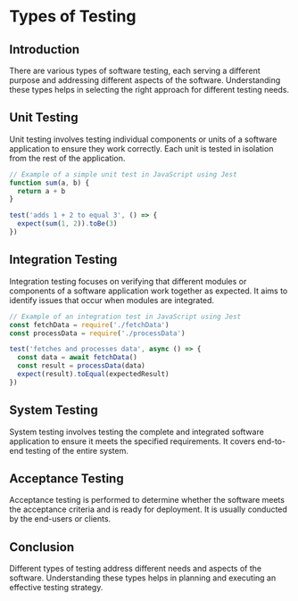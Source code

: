 # Types of Testing

## Introduction

There are various types of software testing, each serving a different purpose and addressing different aspects of the software. Understanding these types helps in selecting the right approach for different testing needs.

## Unit Testing

Unit testing involves testing individual components or units of a software application to ensure they work correctly. Each unit is tested in isolation from the rest of the application.

```javascript
// Example of a simple unit test in JavaScript using Jest
function sum(a, b) {
  return a + b
}

test('adds 1 + 2 to equal 3', () => {
  expect(sum(1, 2)).toBe(3)
})
```

## Integration Testing

Integration testing focuses on verifying that different modules or components of a software application work together as expected. It aims to identify issues that occur when modules are integrated.

```javascript
// Example of an integration test in JavaScript using Jest
const fetchData = require('./fetchData')
const processData = require('./processData')

test('fetches and processes data', async () => {
  const data = await fetchData()
  const result = processData(data)
  expect(result).toEqual(expectedResult)
})
```

## System Testing

System testing involves testing the complete and integrated software application to ensure it meets the specified requirements. It covers end-to-end testing of the entire system.

## Acceptance Testing

Acceptance testing is performed to determine whether the software meets the acceptance criteria and is ready for deployment. It is usually conducted by the end-users or clients.

## Conclusion

Different types of testing address different needs and aspects of the software. Understanding these types helps in planning and executing an effective testing strategy.
